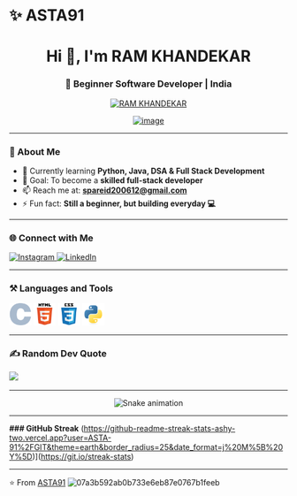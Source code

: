 # ✨ ASTA91  

<h1 align="center">Hi 👋, I'm RAM KHANDEKAR</h1>
<h3 align="center">🚀 Beginner Software Developer | India</h3>

<p align="center">
  <a href="https://github.com/ASTA91-GIT">
    <img src="![07a3b592ab0b733e6eb87e0767b1feeb](https://github.com/user-attachments/assets/9ff18161-99f0-421c-b12e-d401bce42cb4)
" alt="RAM KHANDEKAR" />
  </a>
</p>

<p align="center">
  <a href="https://github.com/ASTA91-GIT/readme-typing-svg">
    <img src="<img width="220" height="165" alt="image" src="https://github.com/user-attachments/assets/1f42f5ab-19f5-4b5f-a17f-363b214af594" />

  </a>
</p>


---

### 💫 About Me
- 🌱 Currently learning **Python, Java, DSA & Full Stack Development**  
- 🎯 Goal: To become a **skilled full-stack developer**  
- 📫 Reach me at: **spareid200612@gmail.com**  
- ⚡ Fun fact: **Still a beginner, but building everyday 💻**  

---

### 🌐 Connect with Me
<p align="left">
<a href="https://instagram.com/ram_k_72" target="_blank">
  <img src="https://img.shields.io/badge/Instagram-%23E4405F.svg?logo=Instagram&logoColor=white" alt="Instagram"/>
</a>
<a href="http://www.linkedin.com/in/ram-khandekar" target="_blank">
  <img src="https://img.shields.io/badge/LinkedIn-%230077B5.svg?logo=linkedin&logoColor=white" alt="LinkedIn"/>
</a>
</p>

---

### ⚒️ Languages and Tools
<p>
  <img src="https://raw.githubusercontent.com/devicons/devicon/master/icons/c/c-original.svg" alt="C" width="40" height="40"/> 
  <img src="https://raw.githubusercontent.com/devicons/devicon/master/icons/html5/html5-original-wordmark.svg" alt="HTML5" width="40" height="40"/> 
  <img src="https://raw.githubusercontent.com/devicons/devicon/master/icons/css3/css3-original-wordmark.svg" alt="CSS3" width="40" height="40"/> 
  <img src="https://raw.githubusercontent.com/devicons/devicon/master/icons/python/python-original.svg" alt="Python" width="40" height="40"/> 
</p>

---

### ✍️ Random Dev Quote
![](https://quotes-github-readme.vercel.app/api?type=horizontal&theme=radical)



---

<!-- Snake Game Repo View -->

<div align="center">
  <img src="https://profile-readme-generator.com/assets/snake.svg" alt="Snake animation" />
</div>

---

**### GitHub Streak**
(https://github-readme-streak-stats-ashy-two.vercel.app?user=ASTA-91%2FGIT&theme=earth&border_radius=25&date_format=j%20M%5B%20Y%5D)](https://git.io/streak-stats)

---
⭐ From [ASTA91](https://github.com/astagit-91)
![07a3b592ab0b733e6eb87e0767b1feeb](https://github.com/user-attachments/assets/71e6b5aa-ab15-4559-b561-fe15df1117fb)

